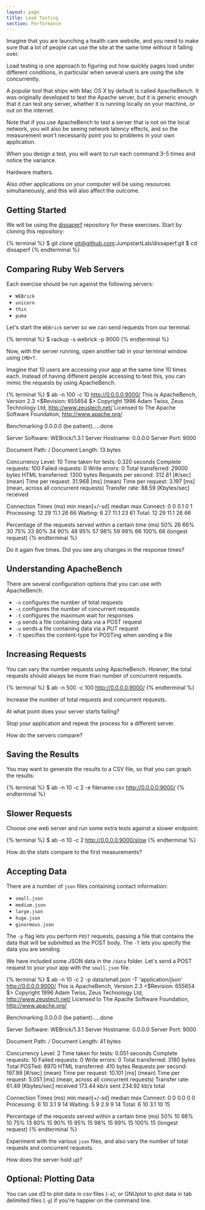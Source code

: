 ```yaml
---
layout: page
title: Load Testing
section: Performance
---
```


Imagine that you are launching a health care website, and you need to make sure that a lot of people can use the site at the same time without it falling
over.

Load testing is one approach to figuring out how quickly pages load under different conditions, in particular when several users are using the site
concurrently.

A popular tool that ships with Mac OS X by default is called ApacheBench. It was originally developed to test the Apache server, but it is generic enough that it can test any server, whether it is running locally on your machine, or out on the internet.

Note that if you use ApacheBench to test a server that is not on the local network, you will also be seeing network latency effects, and so the measurement won't necessarily point you to problems in your own application.

When you design a test, you will want to run each command 3-5 times and notice the variance.

Hardware matters.

Also other applications on your computer will be using resources simultaneously, and this will also affect the outcome.

## Getting Started

We will be using the [dissaperf](https://github.com/JumpstartLab/dissaperf) repository for these exercises. Start by cloning this repository:

{% terminal %}
$ git clone git@github.com:JumpstartLab/dissaperf.git
$ cd dissaperf
{% endterminal %}

## Comparing Ruby Web Servers

Each exercise should be run against the following servers:

* `WEBrick`
* `unicorn`
* `thin`
* `puma`

Let's start the `WEBrick` server so we can send requests from our terminal.

{% terminal %}
$ rackup -s webrick -p 9000
{% endterminal %}

Now, with the server running, open another tab in your terminal window using `CMD+T`.

Imagine that 10 users are accessing your app at the same time 10 times each. Instead of having different people accessing to test this, you can mimic the requests by using ApacheBench.

{% terminal %}
$ ab -n 100 -c 10 http://0.0.0.0:9000/
This is ApacheBench, Version 2.3 <$Revision: 655654 $>
Copyright 1996 Adam Twiss, Zeus Technology Ltd, http://www.zeustech.net/
Licensed to The Apache Software Foundation, http://www.apache.org/

Benchmarking 0.0.0.0 (be patient).....done


Server Software:        WEBrick/1.3.1
Server Hostname:        0.0.0.0
Server Port:            9000

Document Path:          /
Document Length:        13 bytes

Concurrency Level:      10
Time taken for tests:   0.320 seconds
Complete requests:      100
Failed requests:        0
Write errors:           0
Total transferred:      29000 bytes
HTML transferred:       1300 bytes
Requests per second:    312.81 [#/sec] (mean)
Time per request:       31.968 [ms] (mean)
Time per request:       3.197 [ms] (mean, across all concurrent requests)
Transfer rate:          88.59 [Kbytes/sec] received

Connection Times (ms)
              min  mean[+/-sd] median   max
Connect:        0    0   0.1      0       1
Processing:    12   29  11.1     26      66
Waiting:        6   27  11.1     23      61
Total:         12   29  11.1     26      66

Percentage of the requests served within a certain time (ms)
  50%     26
  66%     30
  75%     33
  80%     34
  90%     48
  95%     57
  98%     59
  99%     66
 100%     66 (longest request)
{% endterminal %}

Do it again five times. Did you see any changes in the response times?

## Understanding ApacheBench

There are several configuration options that you can use with ApacheBench.

* `-n` configures the number of total requests
* `-c` configures the number of concurrent requests
* `-t` configures the maximum wait for responses
* `-p` sends a file containing data via a POST request
* `-u` sends a file containing data via a PUT request
* `-T` specifies the content-type for POSTing when sending a file

## Increasing Requests

You can vary the number requests using ApacheBench. Howver, the total requests should always be more than number of concurrent requests.

{% terminal %}
$ ab -n 500 -c 100 http://0.0.0.0:9000/
{% endterminal %}

Increase the number of total requests and concurrent requests.

At what point does your server starts failing?

Stop your application and repeat the process for a different server.

How do the servers compare?

## Saving the Results

You may want to generate the results to a CSV file, so that you can graph the results:

{% terminal %}
$ ab -n 10 -c 2 -e filename.csv http://0.0.0.0:9000/
{% endterminal %}

## Slower Requests

Choose one web server and run some extra tests against a slower endpoint:

{% terminal %}
$ ab -n 10 -c 2 http://0.0.0.0:9000/slow
{% endterminal %}

How do the stats compare to the first measurements?

## Accepting Data

There are a number of `json` files containing contact information:

* `small.json`
* `medium.json`
* `large.json`
* `huge.json`
* `ginormous.json`

The `-p` flag lets you perform `POST` requests, passing a file that contains the data that will be submitted as the POST body. The `-T` lets you specify the data you are sending.

We have included some JSON data in the `/data` folder. Let's send a POST request to your your app with the `small.json` file.

{% terminal %}
$ ab -n 10 -c 2 -p data/small.json -T 'application/json' http://0.0.0.0:9000/
This is ApacheBench, Version 2.3 <$Revision: 655654 $>
Copyright 1996 Adam Twiss, Zeus Technology Ltd, http://www.zeustech.net/
Licensed to The Apache Software Foundation, http://www.apache.org/

Benchmarking 0.0.0.0 (be patient).....done


Server Software:        WEBrick/1.3.1
Server Hostname:        0.0.0.0
Server Port:            9000

Document Path:          /
Document Length:        41 bytes

Concurrency Level:      2
Time taken for tests:   0.051 seconds
Complete requests:      10
Failed requests:        0
Write errors:           0
Total transferred:      3180 bytes
Total POSTed:           8970
HTML transferred:       410 bytes
Requests per second:    197.99 [#/sec] (mean)
Time per request:       10.101 [ms] (mean)
Time per request:       5.051 [ms] (mean, across all concurrent requests)
Transfer rate:          61.49 [Kbytes/sec] received
                        173.44 kb/s sent
                        234.92 kb/s total

Connection Times (ms)
              min  mean[+/-sd] median   max
Connect:        0    0   0.0      0       0
Processing:     6   10   3.1      9      14
Waiting:        5    9   2.9      9      14
Total:          6   10   3.1     10      15

Percentage of the requests served within a certain time (ms)
  50%     10
  66%     10
  75%     13
  80%     15
  90%     15
  95%     15
  98%     15
  99%     15
 100%     15 (longest request)
{% endterminal %}

Experiment with the various `json` files, and also vary the number of total requests and concurrent requests.

How does the server hold up?

## Optional: Plotting Data

You can use d3 to plot data in csv files (`-e`), or GNUplot to plot data in tab delimited files (`-g`) if you're happier on the command line.